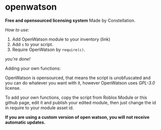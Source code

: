 # openwatson
**Free and opensourced licensing system**
Made by Constellation.

*How to use:*

1. Add OpenWatson module to your inventory (link)
2. Add ```s``` to your script.
3. Require OpenWatson by ```require(c)```.

*you're done!*

Adding your own functions:

OpenWatson is opensourced, that means the script is unobfuscated and you can do whatever you want with it, however OpenWatson uses *GPL-3.0* license.

To add your own functions, copy the script from Roblox Module or this github page, edit it and publish your edited module, then just change the id in require to your module asset id. 

**If you are using a custom version of open watson, you will not receive automatic updates.**
